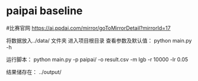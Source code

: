 # paipai baseline

#比赛官网
https://ai.ppdai.com/mirror/goToMirrorDetail?mirrorId=17

将数据放入../data/ 文件夹
进入项目根目录
查看参数及默认值：
python main.py -h

运行脚本：
python main.py -p paipai/ -o result.csv -m lgb -r 10000 -lr 0.05

结果储存在： ../output/
